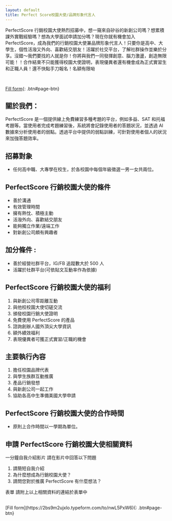 ```yaml
---
layout: default
title: Perfect Score校園大使/品牌形象代言人
---
```


PerfectScore 行銷校園大使熱烈招募中，想一窺來自矽谷的新創公司嗎？想累積課外實戰經驗嗎？想為大學面試申請加分嗎？現在你就有機會加入 PerfectScore，成為我們的行銷校園大使兼品牌形象代言人！只要你是高中、大學生，個性活潑又外向、喜歡結交朋友！活躍於社交平台，了解社群操作並樂於分享。沒錯～我們要找的人就是你！你將與我們一同發揮創意、腦力激盪，創造無限可能！！合作結束不只能獲得校園大使證明，表現優異者還有機會成為正式實習生和正職人員！還不快點手刀報名！名額有限呦

<br/>

[Fill form](https://2bs9m2ujxlo.typeform.com/to/nwL5PxW6){: .btn#page-btn}
<br/>

## 關於我們：

PerfectScore 是一個提供線上免費練習多種考題的平台，例如多益、SAT 和托福考題等。當使用者完成考題練習後，系統將會記錄使用者的答題狀況，並透過 AI 數據來分析使用者的弱點。透過平台中提供的弱點訓練，可針對使用者個人的狀況來加強答題效率。

## 招募對象

- 任何高中職、大專學在校生，於各校園中每個年級徵選一男一女共兩位。

## PerfectScore 行銷校園大使的條件

- 善於溝通
- 有效管理時間
- 擁有熱忱、積極主動
- 活潑外向、喜歡結交朋友
- 能夠獨立作業/遠端工作
- 對新創公司頗有興趣者

## 加分條件 :

- 善於經營社群平台，IG/FB 追蹤數大於 500 人
- 活躍於社群平台(可依貼文互動率作為依據)

## PerfectScore 行銷校園大使的福利

1. 與新創公司零距離互動
2. 與他校校園大使切磋交流
3. 頒發校園行銷大使證明
4. 免費使用 PerfectScore 的產品
5. 諮詢創辦人國外頂尖大學資訊
6. 額外績效福利
7. 表現優異者可獲正式實習/正職的機會

## 主要執行內容

1. 擔任校園品牌代表
2. 與學生族群互動推廣
3. 產品行銷發想
4. 與新創公司一起工作
5. 協助各高中生準備美國大學申請

## PerfectScore 行銷校園大使的合作時間

* 原則上合作時間以一學期為單位。

## 申請 PerfectScore 行銷校園大使相關資料
一分鐘自我介紹影片 請在影片中回答以下問題

1. 請簡短自我介紹
2. 為什麼想成為行銷校園大使？
3. 請問您對於推廣 PerfectScore 有什麼想法？

表單 請附上以上相關資料的連結於表單中

<br/>
[Fill form](https://2bs9m2ujxlo.typeform.com/to/nwL5PxW6){: .btn#page-btn}
<br/>
